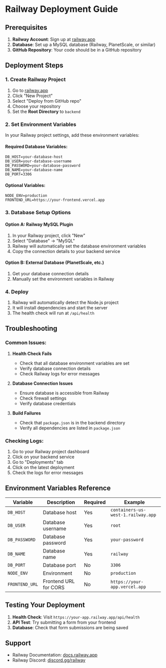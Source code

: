 # Railway Deployment Guide

## Prerequisites

1. **Railway Account**: Sign up at [railway.app](https://railway.app)
2. **Database**: Set up a MySQL database (Railway, PlanetScale, or similar)
3. **GitHub Repository**: Your code should be in a GitHub repository

## Deployment Steps

### 1. Create Railway Project

1. Go to [railway.app](https://railway.app)
2. Click "New Project"
3. Select "Deploy from GitHub repo"
4. Choose your repository
5. Set the **Root Directory** to `backend`

### 2. Set Environment Variables

In your Railway project settings, add these environment variables:

#### Required Database Variables:
```
DB_HOST=your-database-host
DB_USER=your-database-username
DB_PASSWORD=your-database-password
DB_NAME=your-database-name
DB_PORT=3306
```

#### Optional Variables:
```
NODE_ENV=production
FRONTEND_URL=https://your-frontend.vercel.app
```

### 3. Database Setup Options

#### Option A: Railway MySQL Plugin
1. In your Railway project, click "New"
2. Select "Database" → "MySQL"
3. Railway will automatically set the database environment variables
4. Copy the connection details to your backend service

#### Option B: External Database (PlanetScale, etc.)
1. Get your database connection details
2. Manually set the environment variables in Railway

### 4. Deploy

1. Railway will automatically detect the Node.js project
2. It will install dependencies and start the server
3. The health check will run at `/api/health`

## Troubleshooting

### Common Issues:

1. **Health Check Fails**
   - Check that all database environment variables are set
   - Verify database connection details
   - Check Railway logs for error messages

2. **Database Connection Issues**
   - Ensure database is accessible from Railway
   - Check firewall settings
   - Verify database credentials

3. **Build Failures**
   - Check that `package.json` is in the backend directory
   - Verify all dependencies are listed in `package.json`

### Checking Logs:

1. Go to your Railway project dashboard
2. Click on your backend service
3. Go to "Deployments" tab
4. Click on the latest deployment
5. Check the logs for error messages

## Environment Variables Reference

| Variable | Description | Required | Example |
|----------|-------------|----------|---------|
| `DB_HOST` | Database host | Yes | `containers-us-west-1.railway.app` |
| `DB_USER` | Database username | Yes | `root` |
| `DB_PASSWORD` | Database password | Yes | `your-password` |
| `DB_NAME` | Database name | Yes | `railway` |
| `DB_PORT` | Database port | No | `3306` |
| `NODE_ENV` | Environment | No | `production` |
| `FRONTEND_URL` | Frontend URL for CORS | No | `https://your-app.vercel.app` |

## Testing Your Deployment

1. **Health Check**: Visit `https://your-app.railway.app/api/health`
2. **API Test**: Try submitting a form from your frontend
3. **Database**: Check that form submissions are being saved

## Support

- Railway Documentation: [docs.railway.app](https://docs.railway.app)
- Railway Discord: [discord.gg/railway](https://discord.gg/railway) 